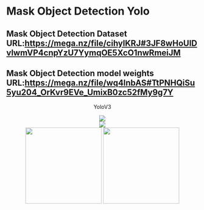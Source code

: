 # Mask Object Detection Yolo
 
Mask Object Detection Dataset URL:https://mega.nz/file/cihylKRJ#3JF8wHoUIDvlwmVP4cnpYzU7YymqOE5XcO1nwRmeiJM
-------------
Mask Object Detection  model weights URL:https://mega.nz/file/wq4lnbAS#TtPNHQiSu5yu204_OrKvr9EVe_UmixB0zc52fMy9g7Y
-------------


<p align="center">YoloV3</font></p>

<div align="center">
<img src="https://github.com/wade0125/Mask_Object_Detection_Yolo/blob/main/YoloV3-Tensorflow2.X/map_out/results/mAP.png">
</div>

<div align="center">
<img src="https://github.com/wade0125/Mask_Object_Detection_Yolo/blob/main/YoloV3-Tensorflow2.X/map_out/results/lamr.png">
</div>

<center class="half">
     <img src="https://github.com/wade0125/Mask_Object_Detection_Yolo/blob/main/YoloV3-Tensorflow2.X/img/maksssksksss627.png" width="200"/>
     <img src="https://github.com/wade0125/Mask_Object_Detection_Yolo/blob/main/YoloV3-Tensorflow2.X/img_out/maksssksksss627.png" width="200"/>
</center>















